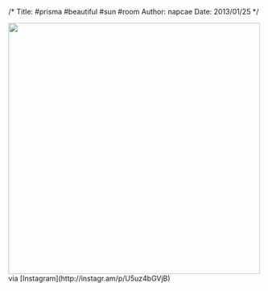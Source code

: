 /*
Title: #prisma #beautiful #sun #room
Author: napcae
Date: 2013/01/25
*/

<img src="http://distilleryimage5.s3.amazonaws.com/4757822a66d311e28a7322000a1fa414_7.jpg" width="500" class="img-polaroid"/>  
via [Instagram](http://instagr.am/p/U5uz4bGVjB)